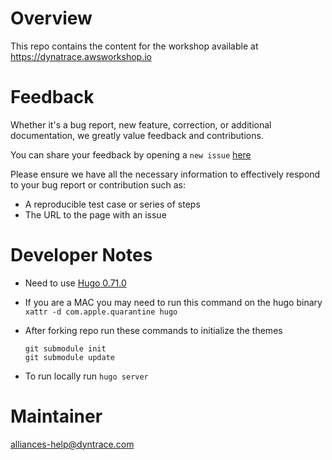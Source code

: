 # Overview

This repo contains the content for the workshop available at https://dynatrace.awsworkshop.io

# Feedback

Whether it's a bug report, new feature, correction, or additional documentation, we greatly value feedback and contributions.

You can share your feedback by opening a `new issue` [here](https://github.com/dt-alliances-workshops/aws-modernization-with-dynatrace/issues)

Please ensure we have all the necessary information to effectively respond to your bug report or contribution such as:
* A reproducible test case or series of steps
* The URL to the page with an issue

# Developer Notes

* Need to use [Hugo 0.71.0](https://github.com/gohugoio/hugo/releases/tag/v0.71.0)
* If you are a MAC you may need to run this command on the hugo binary `xattr -d com.apple.quarantine hugo`
* After forking repo run these commands to initialize the themes

    ```
    git submodule init
    git submodule update
    ```

* To run locally run `hugo server`

# Maintainer

alliances-help@dyntrace.com